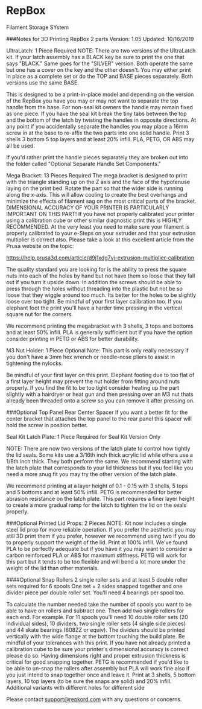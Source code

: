 # RepBox
 Filament Storage SYstem


###Notes for 3D Printing RepBox 2 parts
Version: 1.05
Updated: 10/16/2019


UltraLatch: 1 Piece Required
NOTE: There are two versions of the UltraLatch kit. If your latch assembly has a BLACK key be sure to print the one that says "BLACK." Same goes for the "SILVER" version. Both operate the same but one has a cover on the key and the other doesn't. You may either print in place as a complete set or do the TOP and BASE pieces separately. Both versions use the same BASE.

This is designed to be a print-in-place model and depending on the version of the RepBox you have you may or may not want to separate the top handle from the base. For non-seal kit owners the handle may remain fixed as one piece. If you have the seal kit break the tiny tabs between the top and the bottom of the latch by twisting the handles in opposite directions. At any point if you accidentally separate the handles you may place a 16mm screw in at the base to re-affix the two parts into one solid handle. Print 3 shells 3 bottom 5 top layers and at least 20% infill. PLA, PETG, OR ABS may all be used.

If you'd rather print the handle pieces separately they are broken out into the folder called "Optional Separate Handle Set Components."


Mega Bracket: 13 Pieces Required
The mega bracket is designed to print with the triangle standing up on the Z axis and the face of the hypotenuse laying on the print bed. Rotate the part so that the wider side is running along the x-axis. This will allow cooling to create the best overhangs and minimize the effects of filament sag on the most critical parts of the bracket. DIMENSIONAL ACCURACY OF YOUR PRINTER IS PARTICULARLY IMPORTANT ON THIS PART! If you have not properly calibrated your printer using a calibration cube or other similar diagnostic print this is HIGHLY RECOMMENDED. At the very least you need to make sure your filament is properly calibrated to your e-Steps on your extruder and that your extrusion multiplier is correct also. Please take a look at this excellent article from the Prusa website on the topic: 

https://help.prusa3d.com/article/d9j1xdg7vj-extrusion-multiplier-calibration

The quality standard you are looking for is the ability to press the square nuts into each of the holes by hand but not have them so loose that they fall out if you turn it upside down. In addition the screws should be able to press through the holes without threading into the plastic but not be so loose that they wiggle around too much. Its better for the holes to be slightly loose over too tight. Be mindful of your first layer calibration too. If you elephant foot the print you'll have a harder time pressing in the vertical square nut for the corners.

We recommend printing the megabracket with 3 shells, 3 tops and bottoms and at least 50% infill. PLA is generally sufficient but if you have the option consider printing in PETG or ABS for better durability.

M3 Nut Holder: 1 Piece Optional
Note: This part is only really necessary if you don't have a 3mm hex wrench or needle-nose pliers to assist in tightening the nylocks.

Be mindful of your first layer on this print. Elephant footing due to too flat of a first layer height may prevent the nut holder from fitting around nuts properly. If you find the fit to be too tight consider heating up the part slightly with a hairdryer or heat gun and then pressing over an M3 nut thats already been threaded onto a screw so you can remove it after pressing on.


###Optional Top Panel Rear Center Spacer
If you want a better fit for the center bracket that attaches the top panel to the rear panel this spacer will hold the screw in position better.


Seal Kit Latch Plate: 1 Piece Required for Seal Kit Version Only

NOTE: There are now two versions of the latch plate to control how tightly the lid seals. Some kits use a 3/16th inch thick acrylic lid while others use a 1/8th inch thick. They both perform the same. We recommend starting with the latch plate that corresponds to your lid thickness but if you feel like you need a more snug fit you may try the other version of the latch plate.

We recommend printing at a layer height of 0.1 - 0.15  with 3 shells, 5 tops and 5 bottoms and at least 50% infill. PETG is recommended for better abrasion resistance on the latch plate. This part requires a finer layer height to create a more gradual ramp for the latch to tighten the lid on the seals properly.


###Optional Printed Lid Props: 2 Pieces
NOTE: Kit now includes a single steel lid prop for more reliable operation. If you prefer the aesthetic you may still 3D print them if you prefer, however we recommend using two if you do to properly support the weight of the lid. Print at 100% infill. We've found PLA to be perfectly adequate but if you have it you may want to consider a carbon reinforced PLA or ABS for maximum stiffness. PETG will work for this part but it tends to be too flexible and will bend a lot more under the weight of the lid than other materials.

####Optional Snap Rollers 2 single roller sets and at least 5 double roller sets required for 6 spools
One set = 2 sides snapped together and one divider piece per double roller set. You'll need 4 bearings per spool too.

To calculate the number needed take the number of spools you want to be able to have on rollers and subtract one. Then add two single rollers for each end. For example. For 11 spools you'll need 10 double roller sets (20 individual sides), 10 dividers, two single roller sets (4 single side pieces) and 44 skate bearings (608ZZ or equiv). The dividers should be printed vertically with the wide flange at the bottom touching the build plate. Be mindful of your tolerances with this print. If you have not already printed a calibration cube to be sure your printer's dimensional accuracy is correct please do so. Having dimensions right and proper extrusion thickness is critical for good snapping together. PETG is recommended if you'd like to be able to un-snap the rollers after assembly but PLA will work fine also if you just intend to snap together once and leave it. Print at 3 shells, 5 bottom layers, 10 top layers (to be sure the snaps are solid) and 20% infill. Additional variants with different holes for different side

Please contact support@repkord.com with any questions or concerns.
